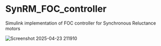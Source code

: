 # SynRM_FOC_controller
Simulink implementation of FOC controller for Synchronous Reluctance motors


![Screenshot 2025-04-23 211910](https://github.com/user-attachments/assets/459f4448-bdaa-4a18-9267-e006b5228a1c)
